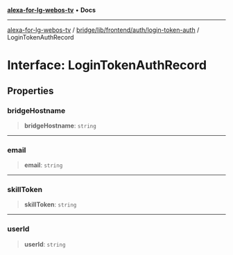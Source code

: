 [**alexa-for-lg-webos-tv**](../../../../../../README.md) • **Docs**

***

[alexa-for-lg-webos-tv](../../../../../../modules.md) / [bridge/lib/frontend/auth/login-token-auth](../README.md) / LoginTokenAuthRecord

# Interface: LoginTokenAuthRecord

## Properties

### bridgeHostname

> **bridgeHostname**: `string`

***

### email

> **email**: `string`

***

### skillToken

> **skillToken**: `string`

***

### userId

> **userId**: `string`
